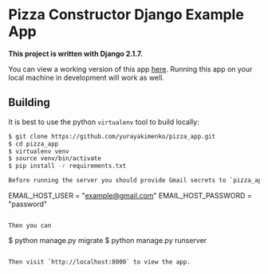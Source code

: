 # Pizza Constructor Django Example App

**This project is written with Django 2.1.7.**

You can view a working version of this app
[here](http://104.248.137.143:8000).
Running this app on your local machine in development will work as
well.

## Building

It is best to use the python `virtualenv` tool to build locally:

```sh
$ git clone https://github.com/yurayakimenko/pizza_app.git
$ cd pizza_app
$ virtualenv venv
$ source venv/bin/activate
$ pip install -r requirements.txt

Before running the server you should provide Gmail secrets to `pizza_app/secrets.py`
```
EMAIL_HOST_USER = "example@gmail.com"
EMAIL_HOST_PASSWORD = "password"
```

Then you can
```
$ python manage.py migrate
$ python manage.py runserver
```

Then visit `http://localhost:8000` to view the app.

